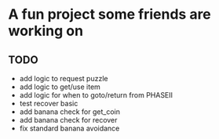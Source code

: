 # A fun project some friends are working on

## TODO
* add logic to request puzzle
* add logic to get/use item
* add logic for when to goto/return from PHASEII
* test recover basic
* add banana check for get_coin
* add banana check for recover
* fix standard banana avoidance
